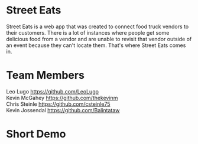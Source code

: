 # Street Eats
Street Eats is a web app that was created to connect food truck vendors to their customers. There is a lot of instances where people get some delicious food from a vendor and are unable to revisit that vendor outside of an event because they can't locate them. That's where Street Eats comes in.

# Team Members
Leo Lugo https://github.com/LeoLugo <br>
Kevin McGahey https://github.com/thekevinm <br>
Chris Steinle https://github.com/csteinle75 <br>
Kevin Jossendal https://github.com/Balintataw

# Short Demo

